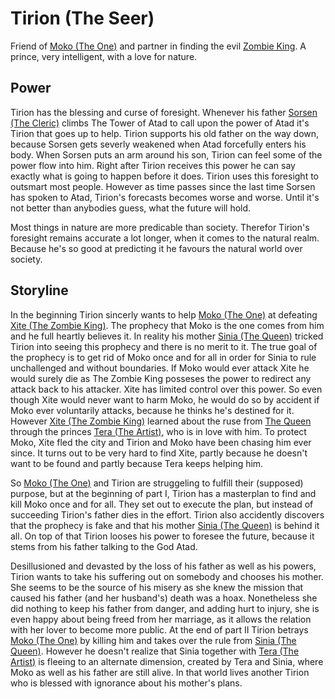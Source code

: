 Tirion (The Seer)
=================

Friend of [Moko (The One)](moko.md) and partner in finding the evil [Zombie King](xite.md).
A prince, very intelligent, with a love for nature.


Power
-----

Tirion has the blessing and curse of foresight. 
Whenever his father [Sorsen (The Cleric)](sorsen.md) climbs The Tower of Atad to call upon the power of Atad it's Tirion that goes up to help.
Tirion supports his old father on the way down, because Sorsen gets severly weakened when Atad forcefully enters his body.
When Sorsen puts an arm around his son, Tirion can feel some of the power flow into him.
Right after Tirion receives this power he can say exactly what is going to happen before it does.
Tirion uses this foresight to outsmart most people.
However as time passes since the last time Sorsen has spoken to Atad, Tirion's forecasts becomes worse and worse.
Until it's not better than anybodies guess, what the future will hold.

Most things in nature are more predicable than society.
Therefor Tirion's foresight remains accurate a lot longer, when it comes to the natural realm.
Because he's so good at predicting it he favours the natural world over society. 


Storyline
---------

In the beginning Tirion sincerly wants to help [Moko (The One)](moko.md) at defeating [Xite (The Zombie King)](xite.md).
The prophecy that Moko is the one comes from him and he full heartly believes it.
In reality his mother [Sinia (The Queen)](sinia.md) tricked Tirion into seeing this prophecy and there is no merit to it.
The true goal of the prophecy is to get rid of Moko once and for all in order for Sinia to rule unchallenged and without boundaries.
If Moko would ever attack Xite he would surely die as The Zombie King posseses the power to redirect any attack back to his attacker.
Xite has limited control over this power.
So even though Xite would never want to harm Moko, he would do so by accident if Moko ever voluntarily attacks, because he thinks he's destined for it.
However [Xite (The Zombie King)](xite.md) learned about the ruse from [The Queen](sinia.md) through the princes [Tera (The Artist)](tera.md), who is in love with him.
To protect Moko, Xite fled the city and Tirion and Moko have been chasing him ever since.
It turns out to be very hard to find Xite, partly because he doesn't want to be found and partly because Tera keeps helping him.

So [Moko (The One)](moko.md) and Tirion are struggeling to fulfill their (supposed) purpose, but at the beginning of part I, Tirion has a masterplan to find and kill Moko once and for all.
They set out to execute the plan, but instead of succeeding Tirion's father dies in the effort.
Tirion also accidently discovers that the prophecy is fake and that his mother [Sinia (The Queen)](sinia.md) is behind it all.
On top of that Tirion looses his power to foresee the future, because it stems from his father talking to the God Atad.

Desillusioned and devasted by the loss of his father as well as his powers, Tirion wants to take his suffering out on somebody and chooses his mother. 
She seems to be the source of his misery as she knew the mission that caused his father (and her husband's) death was a hoax.
Nonetheless she did nothing to keep his father from danger, and adding hurt to injury, she is even happy about being freed from her marriage, as it allows the relation with her lover to become more public.
At the end of part II Tirion betrays [Moko (The One)](moko.md) by killing him and takes over the rule from [Sinia (The Queen)](sinia.md). 
However he doesn't realize that Sinia together with [Tera (The Artist)](tera.md) is fleeing to an alternate dimension, created by Tera and Sinia, where Moko as well as his father are still alive. In that world lives another Tirion who is blessed with ignorance about his mother's plans.

